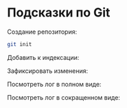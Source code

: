 # Подсказки по Git

Создание репозитория:
```sh
git init
```
Добавить к индексации:

Зафиксировать изменения:

Посмотреть лог в полном виде:

Посмотреть лог в сокращенном виде: